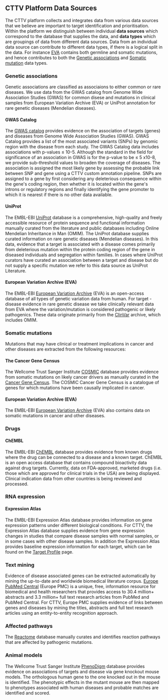 ## CTTV Platform Data Sources


The CTTV platform collects and integrates data from various data sources that we believe are important to target identification and prioritisation.
Within the platform we distinguish between individual **data sources** which correspond to the database that supplies the data, and **data types** which
are groupings of data from different data sources. Data from an individual data source can contribute to different data types, if there is a logical split
in the data. For instance [EVA](http://www.ebi.ac.uk/eva/?Home) contains both germline and somatic mutations, and hence contributes to both the
[Genetic associations](#genetic) and [Somatic mutation](#somatic) data types.

### <a name="genetic"></a>Genetic associations


Genetic associations are classified as associaions to either common or rare diseases. We use data from the GWAS catalog from Genome Wide Association Studies (GWAS)
for common disese and mutations in clinical samples from European Variation Archive (EVA) or UniProt annotation for rare genetic diseases (Mendelian diseases).

#### <a name="gwas"></a>GWAS Catalog
The [GWAS catalog](https://www.ebi.ac.uk/gwas/) provides evidence on the association of targets (genes) and diseases from Genome Wide Association Studies (GWAS).
GWAS Catalog provides a list of the most associated variants (SNPs) by genomic region with the disease from each study. The GWAS Catalog data includes
associations with p-values ≤ 10-5. Although the standard in the field for significance of an association in GWAS is for the
p-value to be ≤ 5 x10-8, we provide sub-threshold values to broaden the coverage of diseases. The association is assigned the most
likely gene by assessing the probable link between SNP and gene using a CTTV custom annotation pipeline. SNPs are assigned to a gene by first considering any
deleterious consequence within the gene's coding region, then whether it is located within the gene's introns or regulatory regions and finally identifying
the gene promoter to which it is nearest if there is no other data available.

#### <a name="uniprot"></a>UniProt
The EMBL-EBI [UniProt](http://www.uniprot.org) database is a comprehensive, high-quality and freely accessible resource of protein sequence and functional
information manually curated from the literature and public databases including Online Mendelian Inheritance in Man (OMIM). The UniProt database supplies
curated information on rare genetic diseases (Mendelian diseases). In this data, evidence that a target is associated with a disease comes primarily
from deleterious mutation within the protein coding region of the gene in diseased individuals and segregation within families. In cases where
UniProt curators have curated an association between a target and disease but do not supply a specific mutation we refer to this data source as
<a name="unilit"></a>UniProt Literature.

#### <a name="eva"></a>European Variation Archive (EVA)

The EMBL-EBI [European Variation Archive](http://www.ebi.ac.uk/eva/?Home) (EVA) is an open-access database of all types of genetic variation data from human.
For target - disease evidence in rare genetic disease we take clinically relevant data from EVA where the variation/mutation is considered pathogenic
or likely pathogenics. These data originate primarily from the [ClinVar](http://www.ncbi.nlm.nih.gov/clinvar/) archive, which includes OMIM.

### <a name="somatic"></a>Somatic mutations


Mutations that may have clinical or treatment implications in cancer and other diseases are extracted from the following resources:

#### <a name="census"></a>The Cancer Gene Census
The Wellcome Trust Sanger Institute [COSMIC](http://cancer.sanger.ac.uk/cosmic) database provides evidence from somatic mutations on likely cancer
drivers as manually curated in the [Cancer Gene Census](http://cancer.sanger.ac.uk/census). The COSMIC Cancer Gene Census is a catalogue of genes
for which mutations have been causally implicated in cancer.

#### <a name="eva_somatic"></a>European Variation Archive (EVA)
The EMBL-EBI [European Variation Archive](http://www.ebi.ac.uk/eva/?Home) (EVA) also contains data on somatic mutations in cancer and other diseases.

### Drugs


#### <a name="chembl"></a>ChEMBL

The EMBL-EBI [ChEMBL](https://www.ebi.ac.uk/chembl/) database provides evidence from known drugs where the drug can be connected to a disease
and a known target. ChEMBL is an open access database that contains compound bioactivity data against drug targets. Currently, data on FDA-approved,
marketed drugs (i.e. those which are approved for clinical trials in the USA) are being displayed. Clinical indication data from other countries
is being reviewed and processed.

### RNA expression


#### <a name="atlas"></a>Expression Atlas
The EMBL-EBI Expression Atlas database provides information on gene expression patterns under different biological conditions. For CTTV, the
Expression Atlas database supplies evidence from gene expression changes in studies that compare disease samples with normal samples, or in some
cases with other disease samples. In addition the Expression Atlas provides baseline expression information for each target, which can be found on
the [Target Profile](/about#target_profile) page.

### <a name="text_mining"></a>Text mining


Evidence of disease associated genes can be extracted automatically by mining the up-to-date and worldwide biomedical literature corpus.
[Europe PubMed Central](https://europepmc.org/) (Europe PMC) is a unique, free, information resource for biomedical and health researchers
that provides access to 30.4 million+ abstracts and 3.3 million+ full text research articles from PubMed and PubMed Central. For CTTV,
Europe PMC supplies evidence of links between genes and diseases by mining the titles, abstracts and full text research articles using an
entity-to-entity recognition approach.

### <a name="reactome"></a>Affected pathways

The [Reactome](http://www.reactome.org) database manually curates and identifies reaction pathways that are affected by pathogenic mutations.

### <a name="mouse"></a>Animal models

The Wellcome Trust Sanger Institute [PhenoDigm](http://www.sanger.ac.uk/resources/databases/phenodigm/) database provides evidence on associations
of targets and disease via gene knockout mouse models. The orthologous human gene to the one knocked out in the mouse is identified. The phenotypic
effects in the mutant mouse are then mapped to phenotypes associated with human diseases and probable matches are identified and scored.
